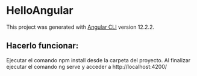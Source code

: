 # HelloAngular

This project was generated with [Angular CLI](https://github.com/angular/angular-cli) version 12.2.2.

## Hacerlo funcionar:
Ejecutar el comando npm install desde la carpeta del proyecto.
Al finalizar ejecutar el comando ng serve y acceder a http://localhost:4200/
